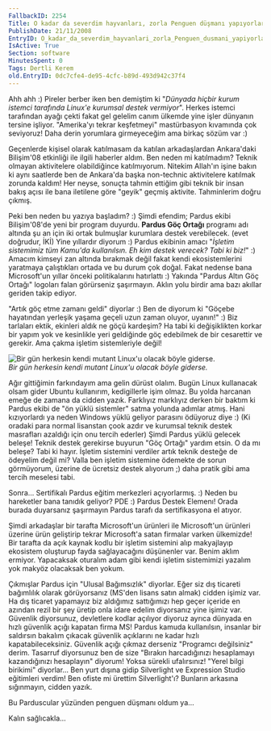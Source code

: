 ```yaml
---
FallbackID: 2254
Title: O kadar da severdim hayvanları, zorla Penguen düşmanı yapıyorlar adamı!
PublishDate: 21/11/2008
EntryID: O_kadar_da_severdim_hayvanlari_zorla_Penguen_dusmani_yapiyorlar_adami
IsActive: True
Section: software
MinutesSpent: 0
Tags: Dertli Kerem
old.EntryID: 0dc7cfe4-de95-4cfc-b89d-493d942c37f4
---
```

Ahh ahh :) Pireler berber iken ben demiştim ki "*Dünyada hiçbir kurum
istemci tarafında Linux'e kurumsal destek vermiyor*". Herkes istemci
tarafından ayağı çekti fakat gel gelelim canım ülkemde yine işler
dünyanın tersine işliyor. "Amerika'yı tekrar keşfetmeyi" mastürbasyon
kıvamında çok seviyoruz! Daha derin yorumlara girmeyeceğim ama birkaç
sözüm var :)

Geçenlerde kişisel olarak katılmasam da katılan arkadaşlardan
Ankara'daki Bilişim'08 etkinliği ile ilgili haberler aldım. Ben neden mi
katılmadım? Teknik olmayan aktivitelere olabildiğince katılmıyorum.
Nitekim Allah'ın işine bakın ki aynı saatlerde ben de Ankara'da başka
non-technic aktivitelere katılmak zorunda kaldım! Her neyse, sonuçta
tahmin ettiğim gibi teknik bir insan bakış açısı ile bana iletilene göre
"geyik" geçmiş aktivite. Tahminlerim doğru çıkmış.

Peki ben neden bu yazıya başladım? :) Şimdi efendim; Pardus ekibi
Bilişim'08'de yeni bir program duyurdu. **Pardus Göç Ortağı** programı
adı altında şu an için iki ortak bulmuşlar kurumlara destek verebilecek.
(evet doğrudur, İKİ) Yine yıllardır diyorum :) Pardus ekibinin amacı
"*İşletim sistemimiz tüm Kamu'da kullanılsın. Eh kim destek verecek?
Tabi ki biz!*" :) Amacım kimseyi zan altında bırakmak değil fakat kendi
ekosistemlerini yaratmaya çalıştıkları ortada ve bu durum çok doğal.
Fakat nedense bana Microsoft'un yıllar önceki politikalarını hatırlattı
:) Yakında "Pardus Altın Göç Ortağı" logoları falan görürseniz
şaşırmayın. Aklın yolu birdir ama bazı akıllar geriden takip ediyor.

"Artık göç etme zamanı geldi" diyorlar :) Ben de diyorum ki "Göçebe
hayatından yerleşik yaşama geçeli uzun zaman oluyor, uyanın!" :) Biz
tarlaları ektik, ekinleri aldık ne göçü kardeşim? Ha tabi ki
değişiklikten korkar bir yapım yok ve kesinlikle yeri geldiğinde göç
edebilmek de bir cesarettir ve gerekir. Ama çakma işletim sistemleriyle
değil!

![Bir gün herkesin kendi mutant Linux'u olacak böyle
giderse.](http://cdn.daron.yondem.com/assets/2254/21112008_1.jpg)\
*Bir gün herkesin kendi mutant Linux'u olacak böyle giderse.*

Ağır gittiğimin farkındayım ama gelin dürüst olalım. Bugün Linux
kullanacak olsam gider Ubuntu kullanırım, kedigillerle işim olmaz. Bu
yolda harcanan emeğe de zamana da cidden yazık. Farklıyız marklıyız
derken bir baktım ki Pardus ekibi de "ön yüklü sistemler" satma yolunda
adımlar atmış. Hani kızıyorlardı ya neden Windows yüklü geliyor parasını
ödüyoruz diye :) (Ki oradaki para normal lisanstan çook azdır ve
kurumsal teknik destek masrafları azaldığı için onu tercih ederler)
Şimdi Pardus yüklü gelecek beleşe! Teknik destek gerekirse buyurun "Göç
Ortağı" yardım etsin. O da mı beleşe? Tabi ki hayır. İşletim sistemini
verdiler artık teknik desteğe de ödeyelim değil mi? Valla ben işletim
sistemine ödemekte de sorun görmüyorum, üzerine de ücretsiz destek
alıyorum ;) daha pratik gibi ama tercih meselesi tabi.

Sonra... Sertifikalı Pardus eğitim merkezleri açıyorlarmış. :) Neden bu
hareketler bana tanıdık geliyor? PDE :) Pardus Destek Elemenı! Orada
burada duyarsanız şaşırmayın Pardus tarafı da sertifikasyona el atıyor. 

Şimdi arkadaşlar bir tarafta Microsoft'un ürünleri ile Microsoft'un
ürünleri üzerine ürün geliştirip tekrar Microsoft'a satan firmalar
varken ülkemizde! Bir tarafta da açık kaynak kodlu bir işletim sistemini
alıp makyajlayıp ekosistem oluşturup fayda sağlayacağını düşünenler var.
Benim aklım ermiyor. Yapacaksak oturalım adam gibi kendi işletim
sistemimizi yazalım yok makyöz olacaksak ben yokum.

Çıkmışlar Pardus için "Ulusal Bağımsızlık" diyorlar. Eğer siz dış
ticareti bağımlılık olarak görüyorsanız (MS'den lisans satın almak)
cidden işimiz var. Ha dış ticaret yapamayız biz aldığımız sattığımızı
hep geçer içeride en azından rezil bir şey üretip onla idare edelim
diyorsanız yine işimiz var. Güvenlik diyorsunuz, devletlere kodlar
açılıyor diyoruz ayrıca dünyada en hızlı güvenlik açığı kapatan firma
MS! Pardus kamuda kullanılsın, insanlar bir saldırsın bakalım çıkacak
güvenlik açıklarını ne kadar hızlı kapatabileceksiniz. Güvenlik açığı
çıkmaz derseniz "Programcı değilsiniz" derim. Tasarruf diyorsunuz ben de
size "Bırakın harcadığınızı hesaplamayı kazandığınızı hesaplayın"
diyorum! Yoksa sürekli ufalırsınız! "Yerel bilgi birikimi" diyorlar...
Ben yurt dışına gidip Silverlight ve Expression Studio eğitimleri
verdim! Ben ofiste mi ürettim Silverlight'ı? Bunların arkasına
sığınmayın, cidden yazık.

Bu Parduscular yüzünden penguen düşmanı oldum ya...

Kalın sağlıcakla...


